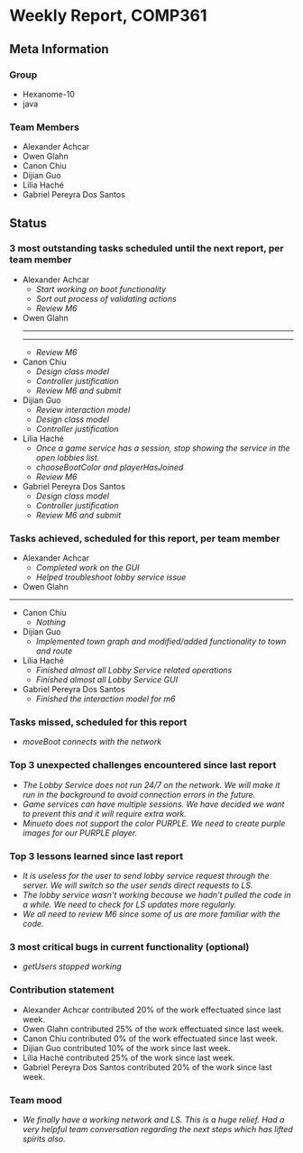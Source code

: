 # Weekly Report, COMP361

## Meta Information

### Group

 * Hexanome-10
 * java

### Team Members

 * Alexander Achcar
 * Owen Glahn
 * Canon Chiu
 * Dijian Guo
 * Lilia Haché
 * Gabriel Pereyra Dos Santos

## Status

### 3 most outstanding tasks scheduled until the next report, per team member

 * Alexander Achcar
   * *Start working on boot functionality*
   * *Sort out process of validating actions*
   * *Review M6*
 * Owen Glahn
   * ** 
   * **
   * *Review M6*
 * Canon Chiu
   * *Design class model*
   * *Controller justification*
   * *Review M6 and submit*
 * Dijian Guo
   * *Review interaction model*
   * *Design class model*
   * *Controller justification*
 * Lilia Haché
   * *Once a game service has a session, stop showing the service in the open lobbies list.*
   * *chooseBootColor and playerHasJoined*
   * *Review M6*
 * Gabriel Pereyra Dos Santos
   * *Design class model*
   * *Controller justification*
   * *Review M6 and submit*
   
### Tasks achieved, scheduled for this report, per team member

 * Alexander Achcar
   * *Completed work on the GUI*
   * *Helped troubleshoot lobby service issue*
 * Owen Glahn
  * **
 * Canon Chiu
   * *Nothing*
 * Dijian Guo
   * *Implemented town graph and modified/added functionality to town and route*
 * Lilia Haché
   * *Finished almost all Lobby Service related operations*
   * *Finished almost all Lobby Service GUI*
 * Gabriel Pereyra Dos Santos
   * *Finished the interaction model for m6*


### Tasks missed, scheduled for this report

 * *moveBoot connects with the network*

### Top 3 unexpected challenges encountered since last report

 * *The Lobby Service does not run 24/7 on the network. We will make it run in the background to avoid connection errors in the future.*
 * *Game services can have multiple sessions. We have decided we want to prevent this and it will require extra work.*
 * *Minueto does not support the color PURPLE. We need to create purple images for our PURPLE player.*

### Top 3 lessons learned since last report

 * *It is useless for the user to send lobby service request through the server. We will switch so the user sends direct requests to LS.*
 * *The lobby service wasn't working because we hadn't pulled the code in a while. We need to check for LS updates more regularly.*
 * *We all need to review M6 since some of us are more familiar with the code.*

### 3 most critical bugs in current functionality (optional)

 * *getUsers stopped working*

### Contribution statement

 * Alexander Achcar contributed 20% of the work effectuated since last week.
 * Owen Glahn contributed 25% of the work effectuated since last week.
 * Canon Chiu contributed 0% of the work effectuated since last week.
 * Dijian Guo contributed 10% of the work since last week.
 * Lilia Haché contributed 25% of the work since last week.
 * Gabriel Pereyra Dos Santos contributed 20% of the work since last week.

### Team mood

* *We finally have a working network and LS. This is a huge relief. Had a very helpful team conversation regarding the next steps which has lifted spirits also.*

